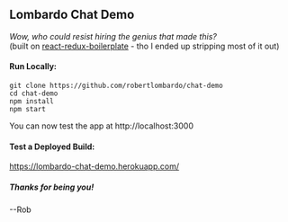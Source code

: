 ## Lombardo Chat Demo
_Wow, who could resist hiring the genius that made this?_  
(built on [react-redux-boilerplate](https://github.com/flexdinesh/react-redux-boilerplate) - tho I ended up stripping most of it out)

#### Run Locally:
```shell
git clone https://github.com/robertlombardo/chat-demo
cd chat-demo
npm install
npm start
```
You can now test the app at http://localhost:3000

#### Test a Deployed Build:
https://lombardo-chat-demo.herokuapp.com/

##### Thanks for being you!
--Rob
